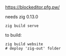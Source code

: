 https://blockeditor.pfg.pw/

needs zig 0.13.0

```
zig build serve
```

to build:

```
zig build website
# deploy 'zig-out' folder
```